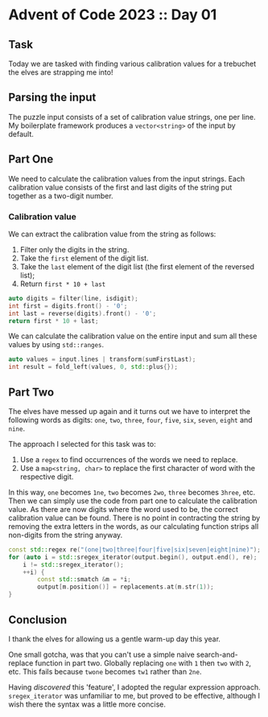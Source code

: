 # Advent of Code 2023 :: Day 01

## Task

Today we are tasked with finding various calibration values for a trebuchet the elves are strapping me into!

## Parsing the input

The puzzle input consists of a set of calibration value strings, one per line. My boilerplate framework produces
a `vector<string>` of the input by default.

## Part One

We need to calculate the calibration values from the input strings. Each calibration value consists of the first and
last digits of the string put together as a two-digit number.

### Calibration value

We can extract the calibration value from the string as follows:

1. Filter only the digits in the string.
2. Take the `first` element of the digit list.
3. Take the `last` element of the digit list (the first element of the reversed list);
4. Return `first * 10 + last`

```c++
auto digits = filter(line, isdigit);
int first = digits.front() - '0';
int last = reverse(digits).front() - '0';
return first * 10 + last;
```

We can calculate the calibration value on the entire input and sum all these values by using `std::ranges`.

```c++
auto values = input.lines | transform(sumFirstLast);
int result = fold_left(values, 0, std::plus{});
```

## Part Two

The elves have messed up again and it turns out we have to interpret the following words as
digits: `one`, `two`, `three`, `four`, `five`, `six`, `seven`, `eight` and `nine`.

The approach I selected for this task was to:

1. Use a `regex` to find occurrences of the words we need to replace.
2. Use a `map<string, char>` to replace the first character of word with the respective digit.

In this way, `one` becomes `1ne`, `two` becomes `2wo`, `three` becomes `3hree`, etc. Then we can simply use the code
from part one to calculate the calibration value. As there are now digits where the word used to be, the correct
calibration value can be found. There is no point in contracting the string by removing the extra letters in the words,
as our calculating function strips all non-digits from the string anyway.

```c++
const std::regex re("(one|two|three|four|five|six|seven|eight|nine)");
for (auto i = std::sregex_iterator(output.begin(), output.end(), re);
    i != std::sregex_iterator();
    ++i) {
        const std::smatch &m = *i;
        output[m.position()] = replacements.at(m.str(1));
}
```

## Conclusion

I thank the elves for allowing us a gentle warm-up day this year.

One small gotcha, was that you can't use a simple naive search-and-replace function in part two. Globally
replacing `one` with `1` then `two` with `2`, etc. This fails because `twone` becomes `tw1` rather than `2ne`.

Having _discovered_ this 'feature', I adopted the regular expression approach.  `sregex_iterator` was unfamiliar to me,
but proved to be effective, although I wish there the syntax was a little more concise. 